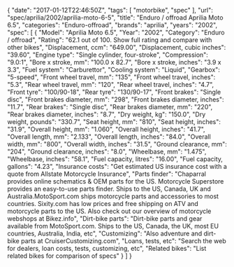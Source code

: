 {
    "date": "2017-01-12T22:46:50Z",
    "tags": [
        "motorbike",
        "spec"
    ],
    "url": "spec\/aprilia\/2002\/aprilia-moto-6-5",
    "title": "Enduro \/ offroad Aprilia Moto 6.5",
    "categories": "Enduro-offroad",
    "brands": "aprilia",
    "years": "2002",
    "spec": [
        {
            "Model": "Aprilia Moto 6.5",
            "Year": "2002",
            "Category": "Enduro \/ offroad",
            "Rating": "62.1 out of 100. Show full rating and compare with other bikes",
            "Displacement, ccm": "649.00",
            "Displacement, cubic inches": "39.60",
            "Engine type": "Single cylinder, four-stroke",
            "Compression": "9.0:1",
            "Bore x stroke, mm": "100.0 x 82.7",
            "Bore x stroke, inches": "3.9 x 3.3",
            "Fuel system": "Carburettor",
            "Cooling system": "Liquid",
            "Gearbox": "5-speed",
            "Front wheel travel, mm": "135",
            "Front wheel travel, inches": "5.3",
            "Rear wheel travel, mm": "120",
            "Rear wheel travel, inches": "4.7",
            "Front tyre": "100\/90-18",
            "Rear tyre": "130\/90-17",
            "Front brakes": "Single disc",
            "Front brakes diameter, mm": "298",
            "Front brakes diameter, inches": "11.7",
            "Rear brakes": "Single disc",
            "Rear brakes diameter, mm": "220",
            "Rear brakes diameter, inches": "8.7",
            "Dry weight, kg": "150.0",
            "Dry weight, pounds": "330.7",
            "Seat height, mm": "810",
            "Seat height, inches": "31.9",
            "Overall height, mm": "1.060",
            "Overall height, inches": "41.7",
            "Overall length, mm": "2.133",
            "Overall length, inches": "84.0",
            "Overall width, mm": "800",
            "Overall width, inches": "31.5",
            "Ground clearance, mm": "204",
            "Ground clearance, inches": "8.0",
            "Wheelbase, mm": "1.475",
            "Wheelbase, inches": "58.1",
            "Fuel capacity, litres": "16.00",
            "Fuel capacity, gallons": "4.23",
            "Insurance costs": "Get estimated US insurance cost with a quote from Allstate Motorcycle Insurance",
            "Parts finder": "Chaparral provides online schematics & OEM parts for the US.   Motorcycle Superstore provides an easy-to-use parts finder. Ships to the US, Canada, UK and Australia.MotoSport.com ships motorcycle parts and accessories to most countries.    Sixity.com has low prices and free shipping on ATV and motorcycle parts to the US. Also check out our overview of motorcycle webshops at Bikez.info",
            "Dirt-bike parts": "Dirt-bike parts and gear available from MotoSport.com. Ships to the US, Canada, the UK, most EU countries, Australia, India, etc",
            "Customizing": "Also adventure and dirt-bike parts at CruiserCustomizing.com",
            "Loans, tests, etc": "Search the web for dealers, loan costs, tests, customizing, etc",
            "Related bikes": "List related bikes for comparison of specs"
        }
    ]
}